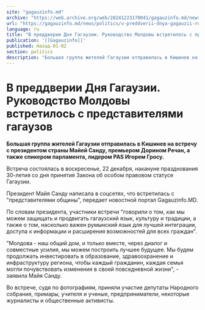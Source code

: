 ```yaml
---
site: "gagauzinfo.md"
archive: "https://web.archive.org/web/20241223170041/gagauzinfo.md/news/politics/v-preddverii-dnya-gagauzii-rukovodstvo-moldovi-vstretilos-s-predstavitelyami-gagauzov"
url: "https://gagauzinfo.md/news/politics/v-preddverii-dnya-gagauzii-rukovodstvo-moldovi-vstretilos-s-predstavitelyami-gagauzov"
language: ru
title: "В преддверии Дня Гагаузии. Руководство Молдовы встретилось с представителями гагаузов"
publication: '[[Gagauzinfo]]'
published: Назад-01-02
section: politics
description: "Большая группа жителей Гагаузии отправилась в Кишинев на встречу с президентом страны Майей Санду, премьером Дорином Речан, а также спикером парламента, лидером PAS Игорем Гросу."
---
```


# В преддверии Дня Гагаузии. Руководство Молдовы встретилось с представителями гагаузов

**Большая группа жителей Гагаузии отправилась в Кишинев на встречу с президентом страны Майей Санду, премьером Дорином Речан, а также спикером парламента, лидером PAS Игорем Гросу.**

Встреча состоялась в воскресенье, 22 декабря, накануне празднования 30-летия со дня принятия Закона об особом правовом статусе Гагаузии.

Президент Майя Санду написала в соцсетях, что встретилась с "представителями общины", передает новостной портал Gagauzinfo.MD.

По словам президента, участники встречи "говорили о том, как мы можем защищать и продвигать гагаузский язык, культуру и традиции, а также о том, насколько важен румынский язык для лучшей интеграции, доступа к информации и расширения возможностей для всех граждан".

"Молдова - наш общий дом, и только вместе, через диалог и совместные усилия, мы можем построить лучшее будущее. Мы будем продолжать инвестировать в образование, здравоохранение и инфраструктуру региона, чтобы каждый гражданин, каждая семья могли почувствовать изменения в своей повседневной жизни", - заявила Майя Санду.

Во встрече, судя по фотографиям, приняли участие депутаты Народного собрания, примары, учителя и ученые, предприниматели, некоторые журналисты и общественные активисты.
